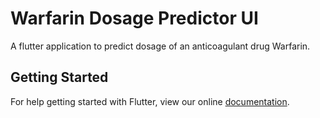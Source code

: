 # Warfarin Dosage Predictor UI

A flutter application to predict dosage of an anticoagulant drug Warfarin.

## Getting Started

For help getting started with Flutter, view our online
[documentation](https://flutter.io/).
